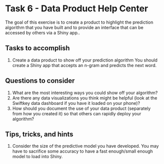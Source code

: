 # Task 6 - Data Product Help Center

The goal of this exercise is to create a product to highlight the prediction algorithm that you have built and to provide an interface that can be accessed by others via a Shiny app..

## Tasks to accomplish

1. Create a data product to show off your prediction algorithm You should create a Shiny app that accepts an n-gram and predicts the next word.

## Questions to consider

1. What are the most interesting ways you could show off your algorithm?
2. Are there any data visualizations you think might be helpful (look at the Swiftkey data dashboard if you have it loaded on your phone)?
3. How should you document the use of your data product (separately from how you created it) so that others can rapidly deploy your algorithm?

## Tips, tricks, and hints

1. Consider the size of the predictive model you have developed. You may have to sacrifice some accuracy to have a fast enough/small enough model to load into Shiny. 
